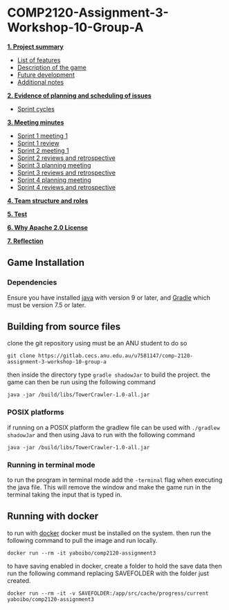 # COMP2120-Assignment-3-Workshop-10-Group-A

[**1. Project summary**](Project%20summary)

- [List of features](Project%20summary/List%20of%20features)
- [Description of the game](Project%20summary/Description%20of%20the%20game)
- [Future development](Project%20summary/Future%20development)
- [Additional notes](Project%20summary/Additional%20notes)

[**2. Evidence of planning and scheduling of issues**](Evidence%20of%20planning%20and%20scheduling%20of%20issues/Planning%20and%20scheduling)

- [Sprint cycles](Evidence%20of%20planning%20and%20scheduling%20of%20issues/Sprint%20cycles)

[**3. Meeting minutes**](3.%20Meeting%20minutes)

- [Sprint 1 meeting 1](Meeting%20minutes/Sprint%201%20meeting%201)
- [Sprint 1 review](Sprint%201%20review)
- [Sprint 2 meeting 1](Meeting%20minutes/Sprint%202%20meeting%201)
- [Sprint 2 reviews and retrospective](Meeting%20minutes/Sprint%202%20reviews%20and%20retrospective)
- [Sprint 3 planning meeting](Meeting%20minutes/Sprint%203%20planning%20meeting)
- [Sprint 3 reviews and retrospective](Meeting%20minutes/Sprint%203%20reviews%20and%20retrospective)
- [Sprint 4 planning meeting](Meeting%20minutes/Sprint%204%20planning%20meeting)
- [Sprint 4 reviews and retrospective](Meeting%20minutes/Sprint%204%20reviews%20and%20retrospective)

[**4. Team structure and roles**](4.%20Team%20structure%20and%20roles)

[**5. Test**](5.%20Test)

[**6. Why Apache 2.0 License**](6.%20Why%20Apache%202.0%20License)

[**7. Reflection**](7.%20Reflection)

## Game Installation

### Dependencies

Ensure you have installed [java](https://www.java.com/en/download/help/download_options.html) with version 9 or later, and [Gradle](https://gradle.org/install/) which must be version 7.5 or later.

## Building from source files

clone the git repository using must be an ANU student to do so

```
git clone https://gitlab.cecs.anu.edu.au/u7581147/comp-2120-assignment-3-workshop-10-group-a
```

then inside the directory type `gradle shadowJar` to build the project. the game can then be run using the following command

```
java -jar /build/libs/TowerCrawler-1.0-all.jar
```

### POSIX platforms

if running on a POSIX platform the gradlew file can be used with `./gradlew shadowJar` and then using Java to run with the following command

```
java -jar /build/libs/TowerCrawler-1.0-all.jar
```

### Running in terminal mode

to run the program in terminal mode add the `-terminal` flag when executing the java file. This will remove the window and make the game run in the terminal taking the input that is typed in.

## Running with docker

to run with [docker](https://www.docker.com/get-started/) docker must be installed on the system. then run the following command to pull the image and run locally.

```
docker run --rm -it yaboibo/comp2120-assignment3
```

to have saving enabled in docker, create a folder to hold the save data then run the following command replacing SAVEFOLDER with the folder just created.

```
docker run --rm -it -v SAVEFOLDER:/app/src/cache/progress/current yaboibo/comp2120-assignment3
```